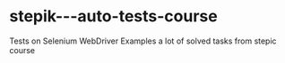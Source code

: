 # stepik---auto-tests-course
Tests on Selenium WebDriver 
Examples a lot of solved tasks from stepic course
